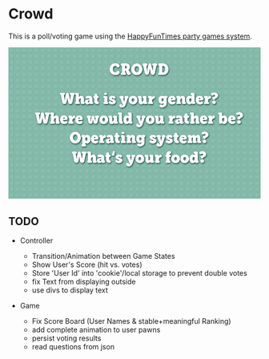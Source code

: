 Crowd
======

This is a poll/voting game using the [HappyFunTimes party games system](http://greggman.github.io/HappyFunTimes).

<img src="screenshot.png" />


TODO
----

* Controller
	* Transition/Animation between Game States
	* Show User's Score (hit vs. votes)
	* Store 'User Id' into 'cookie'/local storage to prevent double votes
	* fix Text from displaying outside
	* use divs to display text
	
* Game
	* Fix Score Board (User Names & stable+meaningful Ranking)
	* add complete animation to user pawns
	* persist voting results
	* read questions from json
 
	 

